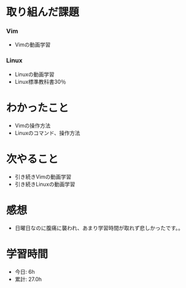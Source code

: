 # 取り組んだ課題
### Vim
* Vimの動画学習
### Linux
* Linuxの動画学習
* Linux標準教科書30％
# わかったこと
* Vimの操作方法
* Linuxのコマンド、操作方法
# 次やること
* 引き続きVimの動画学習
* 引き続きLinuxの動画学習
# 感想
* 日曜日なのに腹痛に襲われ、あまり学習時間が取れず悲しかったです。。 
# 学習時間
* 今日: 6h
* 累計: 27.0h
